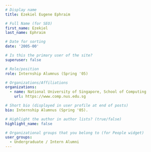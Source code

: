 ```yaml
---
# Display name
title: Ezekiel Eugene Ephraim

# Full Name (for SEO) 
first_name: Ezekiel
last_name: Ephraim

# Date for sorting
date: '2005-00'

# Is this the primary user of the site?
superuser: false

# Role/position
role: Internship Alumnus (Spring '05)

# Organizations/Affiliations
organizations:
  - name: National University of Singapore, School of Computing
    url: https://www.comp.nus.edu.sg

# Short bio (displayed in user profile at end of posts)
bio: Internship Alumnus (Spring '05). 

# Highlight the author in author lists? (true/false)
highlight_name: false

# Organizational groups that you belong to (for People widget)
user_groups:
  - Undergraduate / Intern Alumni
---
```

